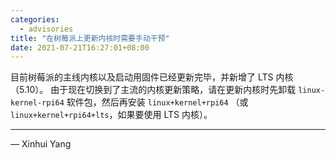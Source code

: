 ```yaml
---
categories:
  - advisories
title: "在树莓派上更新内核时需要手动干预"
date: 2021-07-21T16:27:01+08:00
---
```


目前树莓派的主线内核以及启动用固件已经更新完毕，并新增了 LTS 内核（5.10）。
由于现在切换到了主流的内核更新策略，请在更新内核时先卸载 `linux-kernel-rpi64` 软件包，然后再安装 `linux+kernel+rpi64`
（或 `linux+kernel+rpi64+lts`，如果要使用 LTS 内核）。

---

— Xinhui Yang
